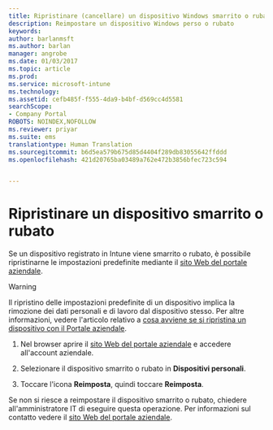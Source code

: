 ```yaml
---
title: Ripristinare (cancellare) un dispositivo Windows smarrito o rubato | Documentazione Microsoft
description: Reimpostare un dispositivo Windows perso o rubato
keywords: 
author: barlanmsft
ms.author: barlan
manager: angrobe
ms.date: 01/03/2017
ms.topic: article
ms.prod: 
ms.service: microsoft-intune
ms.technology: 
ms.assetid: cefb485f-f555-4da9-b4bf-d569cc4d5581
searchScope:
- Company Portal
ROBOTS: NOINDEX,NOFOLLOW
ms.reviewer: priyar
ms.suite: ems
translationtype: Human Translation
ms.sourcegitcommit: b6d5ea579b675d85d4404f289db83055642ffddd
ms.openlocfilehash: 421d20765ba03489a762e472b3856bfec723c594


---
```



# <a name="reset-erase-your-lost-or-stolen-device"></a>Ripristinare un dispositivo smarrito o rubato

Se un dispositivo registrato in Intune viene smarrito o rubato, è possibile ripristinarne le impostazioni predefinite mediante il [sito Web del portale aziendale](http://portal.manage.microsoft.com).


> [!WARNING]
> Il ripristino delle impostazioni predefinite di un dispositivo implica la rimozione dei dati personali e di lavoro dal dispositivo stesso. Per altre informazioni, vedere l'articolo relativo a [cosa avviene se si ripristina un dispositivo con il Portale aziendale](what-happens-if-you-reset-your-device-using-the-company-portal-windows.md).


1.  Nel browser aprire il [sito Web del portale aziendale](http://portal.manage.microsoft.com) e accedere all'account aziendale.

2.  Selezionare il dispositivo smarrito o rubato in **Dispositivi personali**.

3.  Toccare l'icona **Reimposta**, quindi toccare **Reimposta**.

Se non si riesce a reimpostare il dispositivo smarrito o rubato, chiedere all'amministratore IT di eseguire questa operazione. Per informazioni sul contatto vedere il [sito Web del portale aziendale](http://portal.manage.microsoft.com).



<!--HONumber=Dec16_HO2-->


